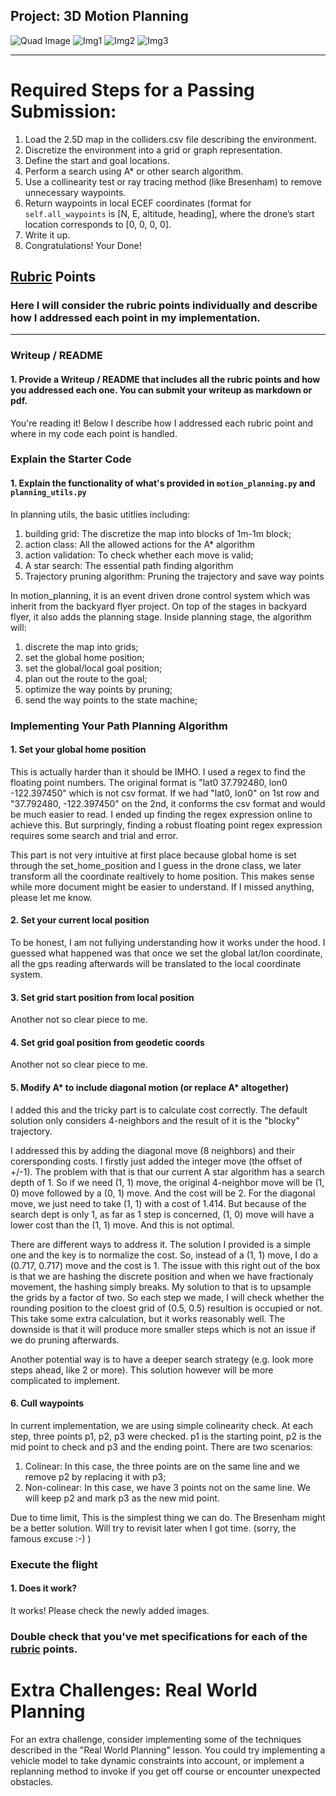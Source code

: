 ## Project: 3D Motion Planning
![Quad Image](./misc/enroute.png)
![Img1](./img1.png)
![Img2](./img2.png)
![Img3](./img3.png)

---


# Required Steps for a Passing Submission:
1. Load the 2.5D map in the colliders.csv file describing the environment.
2. Discretize the environment into a grid or graph representation.
3. Define the start and goal locations.
4. Perform a search using A* or other search algorithm.
5. Use a collinearity test or ray tracing method (like Bresenham) to remove unnecessary waypoints.
6. Return waypoints in local ECEF coordinates (format for `self.all_waypoints` is [N, E, altitude, heading], where the drone’s start location corresponds to [0, 0, 0, 0].
7. Write it up.
8. Congratulations!  Your Done!

## [Rubric](https://review.udacity.com/#!/rubrics/1534/view) Points
### Here I will consider the rubric points individually and describe how I addressed each point in my implementation.  

---
### Writeup / README

#### 1. Provide a Writeup / README that includes all the rubric points and how you addressed each one.  You can submit your writeup as markdown or pdf.  

You're reading it! Below I describe how I addressed each rubric point and where in my code each point is handled.

### Explain the Starter Code

#### 1. Explain the functionality of what's provided in `motion_planning.py` and `planning_utils.py`
In planning utils, the basic utitlies including:
1. building grid: The discretize the map into blocks of 1m-1m block;
2. action class: All the allowed actions for the A* algorithm
3. action validation: To check whether each move is valid;
4. A star search: The essential path finding algorithm
5. Trajectory pruning algorithm: Pruning the trajectory and save way points

In motion_planning, it is an event driven drone control system which was inherit from the backyard flyer project. On top of the stages in backyard flyer, it also adds the planning stage. Inside planning stage, the algorithm will:
1. discrete the map into grids;
2. set the global home position;
3. set the global/local goal position;
4. plan out the route to the goal;
5. optimize the way points by pruning;
6. send the way points to the state machine;


### Implementing Your Path Planning Algorithm

#### 1. Set your global home position
This is actually harder than it should be IMHO. I used a regex to find the floating point numbers. The original format is "lat0 37.792480, lon0 -122.397450" which is not csv format. If we had "lat0, lon0" on 1st row and "37.792480, -122.397450" on the 2nd, it conforms the csv format and would be much easier to read. I ended up finding the regex expression online to achieve this. But surpringly, finding a robust floating point regex expression requires some search and trial and error.


This part is not very intuitive at first place because global home is set through the set_home_position and I guess in the drone class, we later transform all the coordinate realtively to home position. This makes sense while more document might be easier to understand. If I missed anything, please let me know.


#### 2. Set your current local position
To be honest, I am not fullying understanding how it works under the hood. I guessed what happened was that once we set the global lat/lon coordinate, all the gps reading afterwards will be translated to the local coordinate system.


#### 3. Set grid start position from local position
Another not so clear piece to me.


#### 4. Set grid goal position from geodetic coords
Another not so clear piece to me.


#### 5. Modify A* to include diagonal motion (or replace A* altogether)
I added this and the tricky part is to calculate cost correctly. The default solution only considers 4-neighbors and the result of it is the "blocky" trajectory.

I addressed this by adding the diagonal move (8 neighbors) and their corersponding costs. I firstly just added the integer move (the offset of +/-1). The problem with that is that our current A star algorithm has a search depth of 1. So if we need (1, 1) move, the original 4-neighbor move will be (1, 0) move followed by a (0, 1) move. And the cost will be 2. For the diagonal move, we just need to take (1, 1) with a cost of 1.414. But because of the search dept is only 1, as far as 1 step is concerned, (1, 0) move will have a lower cost than the (1, 1) move. And this is not optimal.

There are different ways to address it. The solution I provided is a simple one and the key is to normalize the cost. So, instead of a (1, 1) move, I do a (0.717, 0.717) move and the cost is 1. The issue with this right out of the box is that we are hashing the discrete position and when we have fractionaly movement, the hashing simply breaks. My solution to that is to upsample the grids by a factor of two. So each step we made, I will check whether the rounding position to the cloest grid of (0.5, 0.5) resultion is occupied or not. This take some extra calculation, but it works reasonably well. The downside is that it will produce more smaller steps which is not an issue if we do pruning afterwards.

Another potential way is to have a deeper search strategy (e.g. look more steps ahead, like 2 or more). This solution however will be more complicated to implement. 


#### 6. Cull waypoints 
In current implementation, we are using simple colinearity check. At each step, three points p1, p2, p3 were checked. p1 is the starting point, p2 is the mid point to check and p3 and the ending point. There are two scenarios:

1. Colinear: In this case, the three points are on the same line and we remove p2 by replacing it with p3;
2. Non-colinear: In this case, we have 3 points not on the same line. We will keep p2 and mark p3 as the new mid point.

Due to time limit, This is the simplest thing we can do. The Bresenham might be a better solution. Will try to revisit later when I got time. (sorry, the famous excuse :-) )


### Execute the flight
#### 1. Does it work?
It works! Please check the newly added images.

### Double check that you've met specifications for each of the [rubric](https://review.udacity.com/#!/rubrics/1534/view) points.
  
# Extra Challenges: Real World Planning

For an extra challenge, consider implementing some of the techniques described in the "Real World Planning" lesson. You could try implementing a vehicle model to take dynamic constraints into account, or implement a replanning method to invoke if you get off course or encounter unexpected obstacles.


